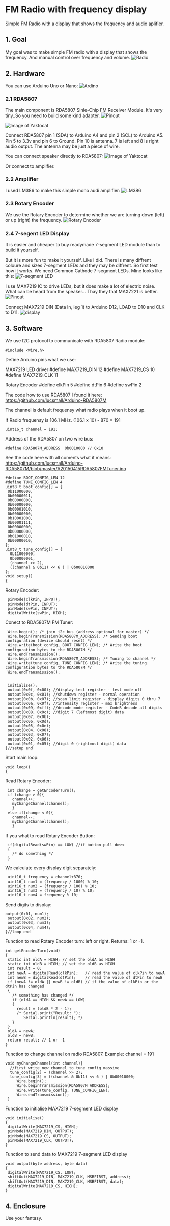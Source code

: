 # FM Radio with frequency display
Simple FM Radio with a display that shows the frequency and audio aplifier.

## 1. Goal
My goal was to make simple FM radio with a display that shows the frequency. And manual control over frequency and volume.
![Radio](https://github.com/taunoe/FM-Radio-with-frequency-display/blob/master/images/IMG_5461.JPG)

## 2. Hardware
You can use Arduino Uno or Nano:
![Ardino](https://github.com/taunoe/FM-Radio-with-frequency-display/blob/master/images/Ekraanipilt%202018-08-25%2020-30-15.png)

### 2.1 RDA5807
The main component is RDA5807 Sinle-Chip FM Receiver Module. It's very tiny..So you need to build some kind adapter.
![Pinout](https://github.com/taunoe/FM-Radio-with-frequency-display/blob/master/images/FM-Stereo-Radio-RDA5807M-Module-roboromania-Pinout.png)

![Image of Yaktocat](https://github.com/taunoe/FM-Radio-with-frequency-display/blob/master/images/Ekraanipilt%202018-08-25%2020-06-38.png)


Connect RDA5807 pin 1 (SDA) to Arduino A4 and pin 2 (SCL) to Arduino A5. Pin 5 to 3.3v and pin 6 to Ground. Pin 10 is antenna. 7 is left and 8 is right audio output. The antenna may be just a piece of wire.

You can connect speaker directly to RDA5807:
![Image of Yaktocat](https://github.com/taunoe/FM-Radio-with-frequency-display/blob/master/images/Ekraanipilt%202018-08-25%2020-19-46.png)

Or connect to amplifier.

### 2.2 Amplifier
I used LM386 to make this simple mono audi amplifier:
![LM386](https://github.com/taunoe/FM-Radio-with-frequency-display/blob/master/images/Ekraanipilt%202018-08-25%2020-23-24.png)

### 2.3 Rotary Encoder
We use the Rotary Encoder to determine whether we are turning down (left) or up (right) the frequency.
![Rotary Encoder](https://github.com/taunoe/FM-Radio-with-frequency-display/blob/master/images/Ekraanipilt%202018-08-25%2020-33-14.png)

### 2.4 7-segent LED Display
It is easier and cheaper to buy readymade 7-segment LED module than to build it yourself.


But it is more fun to make it yourself. Like I did. There is many diffrent coloure and sizes 7-segment LEDs and they may be diffrent. So first test how it works. We need Common Cathode 7-segment LEDs. Mine looks like this:
![7-segment LED](https://github.com/taunoe/FM-Radio-with-frequency-display/blob/master/images/IMG_20180825_204725.jpg)

I use MAX7219 IC to drive LEDs, but it does make a lot of electric noise. What can be heard from the speaker... Thay they that MAX7221 is better.
![Pinout](https://github.com/taunoe/FM-Radio-with-frequency-display/blob/master/images/MAX7219_pinout.jpg)

Connect MAX7219 DIN (Data In, leg 1) to Arduino D12, LOAD to D10 and CLK to D11.
![display](https://github.com/taunoe/FM-Radio-with-frequency-display/blob/master/images/Ekraanipilt%202018-08-25%2020-37-34.png)

## 3. Software
We use I2C protocol to communicate with RDA5807 Radio module:

    #include <Wire.h>    
Define Arduino pins what we use:

MAX7219 LED driver 
    #define MAX7219_DIN 12
    #define MAX7219_CS  10
    #define MAX7219_CLK 11
    
Rotary Encoder
    #define clkPin 5 
    #define dtPin  6 
    #define swPin  2 
    
The code how to use RDA5807 I found it here: https://github.com/lucsmall/Arduino-RDA5807M

The channel is default frequensy what radio plays when it boot up.

If Radio frequensy is 106.1 MHz. (106.1 x 10) - 870 = 191

    uint16_t channel = 191;
    
Address of the RDA5807 on two wire bus:

    #define RDA5807M_ADDRESS  0b0010000 // 0x10
    
See the code here with all coments what it means: https://github.com/lucsmall/Arduino-RDA5807M/blob/master/A20150415RDA5807FMTuner.ino

    #define BOOT_CONFIG_LEN 12
    #define TUNE_CONFIG_LEN 4
    uint8_t boot_config[] = {
     0b11000000,
     0b00000011,
     0b00000000, 
     0b00000000,
     0b00001010, 
     0b00000000, 
     0b10001000,  
     0b00001111, 
     0b00000000, 
     0b00000000, 
     0b01000010, 
     0b00000010,   
    };
    uint8_t tune_config[] = {
      0b11000000,  
      0b00000001, 
      (channel >> 2),  
      ((channel & 0b11) << 6 ) | 0b00010000
    };
    void setup()
    {
    
Rotary Encoder:

     pinMode(clkPin, INPUT);
     pinMode(dtPin, INPUT);
     pinMode(swPin, INPUT); 
     digitalWrite(swPin, HIGH);
     
Conect to RDA5807M FM Tuner:
 
     Wire.begin(); /* join i2c bus (address optional for master) */
     Wire.beginTransmission(RDA5807M_ADDRESS); /* Sending boot configuration (device should reset) */
     Wire.write(boot_config, BOOT_CONFIG_LEN); /* Write the boot configuration bytes to the RDA5807M */
     Wire.endTransmission();
     Wire.beginTransmission(RDA5807M_ADDRESS); /* Tuning to channel */
     Wire.write(tune_config, TUNE_CONFIG_LEN); /* Write the tuning configuration bytes to the RDA5807M */
     Wire.endTransmission(); 
     

     initialise();
     output(0x0f, 0x00); //display test register - test mode off
     output(0x0c, 0x01); //shutdown register - normal operation
     output(0x0b, 0x07); //scan limit register - display digits 0 thru 7
     output(0x0a, 0x0f); //intensity register - max brightness
     output(0x09, 0xff); //decode mode register - CodeB decode all digits
     output(0x08, 0x0c); //digit 7 (leftmost digit) data
     output(0x07, 0x0b);
     output(0x06, 0x0d);
     output(0x05, 0x0e);
     output(0x04, 0x08);
     output(0x03, 0x07);
     output(0x02, 0x06);
     output(0x01, 0x05); //digit 0 (rightmost digit) data
    }//setup end
    
Start main loop:

    void loop()
    {
    
Read Rotary Encoder:

     int change = getEncoderTurn();
     if (change > 0){
       channel++;
       myChangeChannel(channel);
       }
     else if(change < 0){
       channel--;
       myChangeChannel(channel);
       }
       
If you what to read Rotary Encoder Button:

     if(digitalRead(swPin) == LOW) //if button pull down
     {
       /* do something */
     }
     
We calculate every display digit separately:

     uint16_t frequency = channel+870;
     uint16_t num1 = (frequency / 1000) % 10;
     uint16_t num2 = (frequency / 100) % 10;
     uint16_t num3 = (frequency / 10) % 10;
     uint16_t num4 = frequency % 10;
     
Send digits to display:

    output(0x01, num1);
     output(0x02, num2);
     output(0x03, num3);
     output(0x04, num4);
    }//loop end
    
Function to read Rotary Encoder turn: left or right. Returns: 1 or -1.

    int getEncoderTurn(void)
    {
     static int oldA = HIGH; // set the oldA as HIGH
     static int oldB = HIGH; // set the oldB as HIGH
     int result = 0;
     int newA = digitalRead(clkPin);   // read the value of clkPin to newA
     int newB = digitalRead(dtPin);    // read the value of dtPin to newB
     if (newA != oldA || newB != oldB) // if the value of clkPin or the dtPin has changed
     {
       /* something has changed */
       if (oldA == HIGH && newA == LOW)
       {
         result = (oldB * 2 - 1);
         /* Serial.print("Result: ");
            Serial.println(result); */
       }
     }
     oldA = newA;
     oldB = newB;
     return result; // 1 or -1
    }
    
Function to change channel on radio RDA5807. Example: channel = 191

    void myChangeChannel(int channel){ 
      //first write new channel to tune_config massive
      tune_config[2] = (channel >> 2); 
      tune_config[3] = ((channel & 0b11) << 6 ) | 0b00010000;
         Wire.begin();
         Wire.beginTransmission(RDA5807M_ADDRESS);
         Wire.write(tune_config, TUNE_CONFIG_LEN);
         Wire.endTransmission();
     }
     
Function to initialise MAX7219 7-segment LED display

    void initialise()
    {
     digitalWrite(MAX7219_CS, HIGH);
     pinMode(MAX7219_DIN, OUTPUT);
     pinMode(MAX7219_CS, OUTPUT);
     pinMode(MAX7219_CLK, OUTPUT);
    }
    
Function to send data to MAX7219 7-segment LED display

    void output(byte address, byte data)
    {
     digitalWrite(MAX7219_CS, LOW);
     shiftOut(MAX7219_DIN, MAX7219_CLK, MSBFIRST, address);
     shiftOut(MAX7219_DIN, MAX7219_CLK, MSBFIRST, data);
     digitalWrite(MAX7219_CS, HIGH);
    }

## 4. Enclosure
Use your fantasy.

